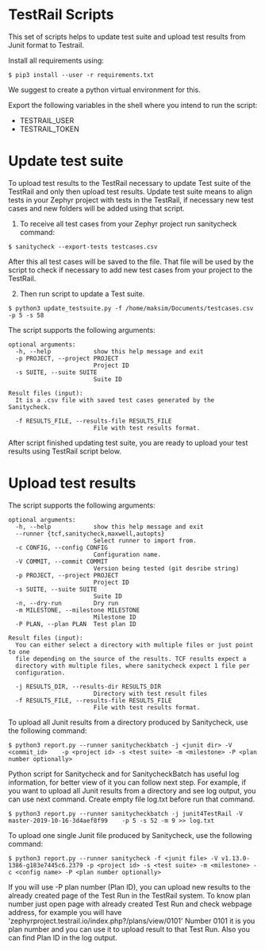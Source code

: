 
# TestRail Scripts

This set of scripts helps to update test suite and upload test results from Junit format to Testrail.

Install all requirements using:

```
$ pip3 install --user -r requirements.txt
```

We suggest to create a python virtual environment for this.

Export the following variables in the shell where you intend to run the script:

- TESTRAIL\_USER
- TESTRAIL\_TOKEN


# Update test suite

To upload test results to the TestRail necessary to update Test suite of the TestRail and only then upload test results.
Update test suite means to align tests in your Zephyr project with tests in the TestRail, if necessary new test cases and new folders will be added using that script.

1. To receive all test cases from your Zephyr project run sanitycheck command:

```
$ sanitycheck --export-tests testcases.csv
```
After this all test cases will be saved to the file. That file will be used by the script to check if necessary to add new test cases from your project to the TestRail.

2. Then run script to update a Test suite.

```
$ python3 update_testsuite.py -f /home/maksim/Documents/testcases.csv -p 5 -s 58
```

The script supports the following arguments:

```
optional arguments:
  -h, --help            show this help message and exit
  -p PROJECT, --project PROJECT
                        Project ID
  -s SUITE, --suite SUITE
                        Suite ID

Result files (input):
  It is a .csv file with saved test cases generated by the Sanitycheck.

  -f RESULTS_FILE, --results-file RESULTS_FILE
                        File with test results format.
```

After script finished updating test suite, you are ready to upload your test results using TestRail script below.

# Upload test results

The script supports the following arguments:

```
optional arguments:
  -h, --help            show this help message and exit
  --runner {tcf,sanitycheck,maxwell,autopts}
                        Select runner to import from.
  -c CONFIG, --config CONFIG
                        Configuration name.
  -V COMMIT, --commit COMMIT
                        Version being tested (git desribe string)
  -p PROJECT, --project PROJECT
                        Project ID
  -s SUITE, --suite SUITE
                        Suite ID
  -n, --dry-run         Dry run
  -m MILESTONE, --milestone MILESTONE
                        Milestone ID
  -P PLAN, --plan PLAN  Test plan ID

Result files (input):
  You can either select a directory with multiple files or just point to one
  file depending on the source of the results. TCF results expect a
  directory with multiple files, where sanitycheck expect 1 file per
  configuration.

  -j RESULTS_DIR, --results-dir RESULTS_DIR
                        Directory with test result files
  -f RESULTS_FILE, --results-file RESULTS_FILE
                        File with test results format.
```


To upload all Junit results from a directory produced by Sanitycheck, use the following command:

```
$ python3 report.py --runner sanitycheckbatch -j <junit dir> -V <commit_id>    -p <project id> -s <test suite> -m <milestone> -P <plan number optionally>
```

Python script for Sanitycheck and for SanitycheckBatch has useful log information, for better view of it you can follow next step.
For example, if you want to upload all Junit results from a directory and see log output, you can use next command. Create empty file log.txt before run that command.

```
$ python3 report.py --runner sanitycheckbatch -j junit4TestRail -V master-2019-10-16-3d4aef8f99    -p 5 -s 52 -m 9 >> log.txt
```

To upload one single Junit file produced by Sanitycheck, use the following command:

```
$ python3 report.py --runner sanitycheck -f <junit file> -V v1.13.0-1386-g183e7445c6.2379 -p <project id> -s <test suite> -m <milestone> -c <config name> -P <plan number optionally>
```
If you will use -P plan number (Plan ID), you can upload new results to the already created page of the Test Run in the TestRail system.
To know plan number just open page with already created Test Run and check webpage address, for example you will have 'zephyrproject.testrail.io/index.php?/plans/view/0101'
Number 0101 it is you plan number and you can use it to upload result to that Test Run. Also you can find Plan ID in the log output.

